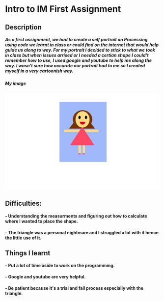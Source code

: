 # Intro to IM First Assignment 
## Description 
#####  As a first assignment, we had to create a self portrait on Processing using code we learnt in class or could find on the internet that would help guide us along to way. For my portrait I decided to stick to what we took in class but when issues arrised or I needed a certian shape I could't remember how to use, I used google and youtube to help me along the way. I wasn't sure how accurate our portrait had to me so I created myself in a very cartoonish way.
##### My image 
 ![](IMpotrait.jpg)
## Difficulties:
#### - Understanding the measurments and figuring out how to calculate where I wanted to place the shape.
#### - The triangle was a personal nightmare and I struggled a lot with it hence the little use of it.
## Things I learnt
#### - Put a lot of time aside to work on the programming.
#### - Google and youtube are very helpful.
#### - Be patient because it's a trial and fail process especially with the triangle.
